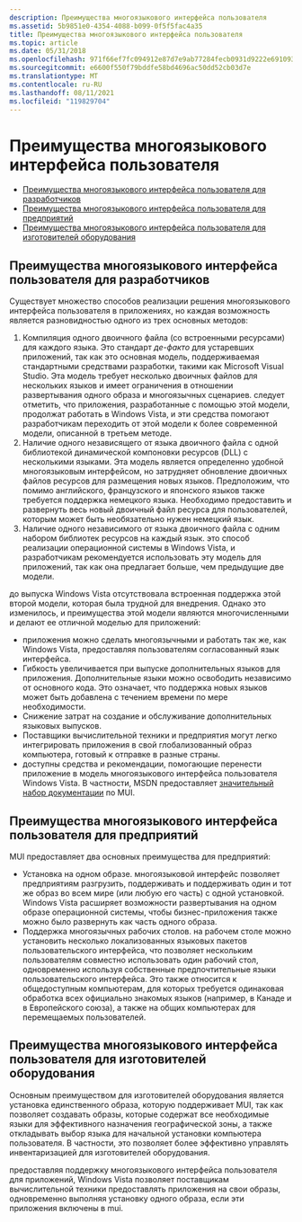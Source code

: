 ```yaml
---
description: Преимущества многоязыкового интерфейса пользователя
ms.assetid: 5b9851e0-4354-4088-b099-0f5f5fac4a35
title: Преимущества многоязыкового интерфейса пользователя
ms.topic: article
ms.date: 05/31/2018
ms.openlocfilehash: 971f66ef7fc094912e87d7e9ab77284fecb0931d9222e6910931b281b6308286
ms.sourcegitcommit: e6600f550f79bddfe58bd4696ac50dd52cb03d7e
ms.translationtype: MT
ms.contentlocale: ru-RU
ms.lasthandoff: 08/11/2021
ms.locfileid: "119829704"
---
```

# <a name="benefits-of-mui-explained"></a>Преимущества многоязыкового интерфейса пользователя

-   [Преимущества многоязыкового интерфейса пользователя для разработчиков](#mui-benefits-for-developers)
-   [Преимущества многоязыкового интерфейса пользователя для предприятий](#mui-benefits-for-enterprises)
-   [Преимущества многоязыкового интерфейса пользователя для изготовителей оборудования](#mui-benefits-for-oems)

## <a name="mui-benefits-for-developers"></a>Преимущества многоязыкового интерфейса пользователя для разработчиков

Существует множество способов реализации решения многоязыкового интерфейса пользователя в приложениях, но каждая возможность является разновидностью одного из трех основных методов:

1.  Компиляция одного двоичного файла (со встроенными ресурсами) для каждого языка. Это стандарт *де-факто* для устаревших приложений, так как это основная модель, поддерживаемая стандартными средствами разработки, такими как Microsoft Visual Studio. Эта модель требует несколько двоичных файлов для нескольких языков и имеет ограничения в отношении развертывания одного образа и многоязычных сценариев. следует отметить, что приложения, разработанные с помощью этой модели, продолжат работать в Windows Vista, и эти средства помогают разработчикам переходить от этой модели к более современной модели, описанной в третьем методе.
2.  Наличие одного независящего от языка двоичного файла с одной библиотекой динамической компоновки ресурсов (DLL) с несколькими языками. Эта модель является определенно удобной многоязыковым интерфейсом, но затрудняет обновление двоичных файлов ресурсов для размещения новых языков. Предположим, что помимо английского, французского и японского языков также требуется поддержка немецкого языка. Необходимо предоставить и развернуть весь новый двоичный файл ресурса для пользователей, которым может быть необязательно нужен немецкий язык.
3.  Наличие одного независимого от языка двоичного файла с одним набором библиотек ресурсов на каждый язык. это способ реализации операционной системы в Windows Vista, и разработчикам рекомендуется использовать эту модель для приложений, так как она предлагает больше, чем предыдущие две модели.

до выпуска Windows Vista отсутствовала встроенная поддержка этой второй модели, которая была трудной для внедрения. Однако это изменилось, и преимущества этой модели являются многочисленными и делают ее отличной моделью для приложений:

-   приложения можно сделать многоязычными и работать так же, как Windows Vista, предоставляя пользователям согласованный язык интерфейса.
-   Гибкость увеличивается при выпуске дополнительных языков для приложения. Дополнительные языки можно освободить независимо от основного кода. Это означает, что поддержка новых языков может быть добавлена с течением времени по мере необходимости.
-   Снижение затрат на создание и обслуживание дополнительных языковых выпусков.
-   Поставщики вычислительной техники и предприятия могут легко интегрировать приложения в свой глобализованный образ компьютера, готовый к отправке в разные страны.
-   доступны средства и рекомендации, помогающие перенести приложение в модель многоязыкового интерфейса пользователя Windows Vista. В частности, MSDN предоставляет [значительный набор документации](multilingual-user-interface.md) по MUI.

## <a name="mui-benefits-for-enterprises"></a>Преимущества многоязыкового интерфейса пользователя для предприятий

MUI предоставляет два основных преимущества для предприятий:

-   Установка на одном образе. многоязыковой интерфейс позволяет предприятиям разгрузить, поддерживать и поддерживать один и тот же образ во всем мире (или любую его часть) с одной установкой. Windows Vista расширяет возможности развертывания на одном образе операционной системы, чтобы бизнес-приложения также можно было развернуть как часть одного образа.
-   Поддержка многоязычных рабочих столов. на рабочем столе можно установить несколько локализованных языковых пакетов пользовательского интерфейса, что позволяет нескольким пользователям совместно использовать один рабочий стол, одновременно используя собственные предпочтительные языки пользовательского интерфейса. Это также относится к общедоступным компьютерам, для которых требуется одинаковая обработка всех официально знакомых языков (например, в Канаде и в Европейского союза), а также на общих компьютерах для перемещаемых пользователей.

## <a name="mui-benefits-for-oems"></a>Преимущества многоязыкового интерфейса пользователя для изготовителей оборудования

Основным преимуществом для изготовителей оборудования является установка единственного образа, которую поддерживает MUI, так как позволяет создавать образы, которые содержат все необходимые языки для эффективного назначения географической зоны, а также откладывать выбор языка для начальной установки компьютера пользователя. В частности, это позволяет более эффективно управлять инвентаризацией для изготовителей оборудования.

предоставляя поддержку многоязыкового интерфейса пользователя для приложений, Windows Vista позволяет поставщикам вычислительной техники предоставлять приложения на свои образы, одновременно выполняя установку одного образа, если эти приложения включены в mui.

 

 



